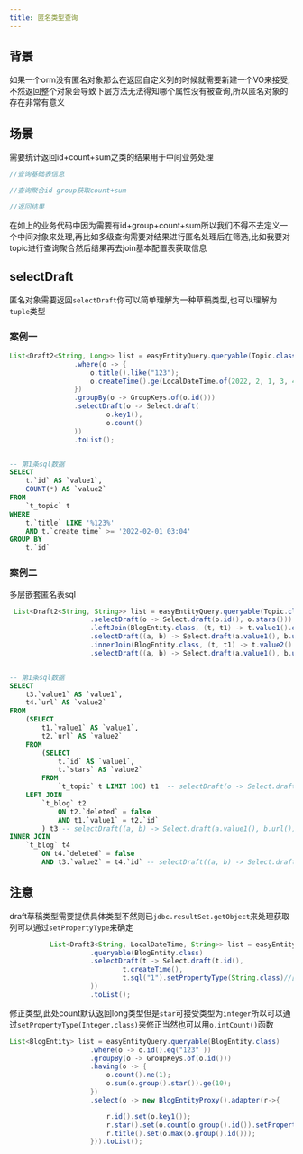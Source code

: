 ```yaml
---
title: 匿名类型查询
---
```


## 背景
如果一个orm没有匿名对象那么在返回自定义列的时候就需要新建一个VO来接受,不然返回整个对象会导致下层方法无法得知哪个属性没有被查询,所以匿名对象的存在非常有意义

## 场景
需要统计返回id+count+sum之类的结果用于中间业务处理
```java
//查询基础表信息

//查询聚合id group获取count+sum

//返回结果
```
在如上的业务代码中因为需要有id+group+count+sum所以我们不得不去定义一个中间对象来处理,再比如多级查询需要对结果进行匿名处理后在筛选,比如我要对topic进行查询聚合然后结果再去join基本配置表获取信息

## selectDraft
匿名对象需要返回`selectDraft`你可以简单理解为一种草稿类型,也可以理解为`tuple`类型

### 案例一
```java
List<Draft2<String, Long>> list = easyEntityQuery.queryable(Topic.class)
                .where(o -> {
                    o.title().like("123");
                    o.createTime().ge(LocalDateTime.of(2022, 2, 1, 3, 4));
                })
                .groupBy(o -> GroupKeys.of(o.id()))
                .selectDraft(o -> Select.draft(
                        o.key1(),
                        o.count()
                ))
                .toList();
```
```sql

-- 第1条sql数据
SELECT
    t.`id` AS `value1`,
    COUNT(*) AS `value2` 
FROM
    `t_topic` t 
WHERE
    t.`title` LIKE '%123%' 
    AND t.`create_time` >= '2022-02-01 03:04' 
GROUP BY
    t.`id`
```

### 案例二
多层嵌套匿名表sql
```java
 List<Draft2<String, String>> list = easyEntityQuery.queryable(Topic.class).limit(100)
                    .selectDraft(o -> Select.draft(o.id(), o.stars()))
                    .leftJoin(BlogEntity.class, (t, t1) -> t.value1().eq(t1.id()))
                    .selectDraft((a, b) -> Select.draft(a.value1(), b.url()))
                    .innerJoin(BlogEntity.class, (t, t1) -> t.value2().eq(t1.id()))
                    .selectDraft((a, b) -> Select.draft(a.value1(), b.url())).toList();


```
```sql

-- 第1条sql数据
SELECT
    t3.`value1` AS `value1`,
    t4.`url` AS `value2` 
FROM
    (SELECT
        t1.`value1` AS `value1`,
        t2.`url` AS `value2` 
    FROM
        (SELECT
            t.`id` AS `value1`,
            t.`stars` AS `value2` 
        FROM
            `t_topic` t LIMIT 100) t1  -- selectDraft(o -> Select.draft(o.id(), o.stars()))
    LEFT JOIN
        `t_blog` t2 
            ON t2.`deleted` = false 
            AND t1.`value1` = t2.`id`
        ) t3 -- selectDraft((a, b) -> Select.draft(a.value1(), b.url()))
INNER JOIN
    `t_blog` t4 
        ON t4.`deleted` = false 
        AND t3.`value2` = t4.`id` -- selectDraft((a, b) -> Select.draft(a.value1(), b.url()))
```

## 注意
draft草稿类型需要提供具体类型不然则已`jdbc.resultSet.getObject`来处理获取列可以通过`setPropertyType`来确定
```java
          List<Draft3<String, LocalDateTime, String>> list = easyEntityQuery
                    .queryable(BlogEntity.class)
                    .selectDraft(t -> Select.draft(t.id(),
                            t.createTime(),
                            t.sql("1").setPropertyType(String.class)//因为t.sql返回的是自定义sql片段无法知晓具体类型所以通过setPropertyType(String.class)来确定
                    ))
                    .toList();
```
修正类型,此处count默认返回long类型但是`star`可接受类型为`integer`所以可以通过`setPropertyType(Integer.class)`来修正当然也可以用`o.intCount()`函数
```java
List<BlogEntity> list = easyEntityQuery.queryable(BlogEntity.class)
                    .where(o -> o.id().eq("123" ))
                    .groupBy(o -> GroupKeys.of(o.id()))
                    .having(o -> {
                        o.count().ne(1);
                        o.sum(o.group().star()).ge(10);
                    })
                    .select(o -> new BlogEntityProxy().adapter(r->{

                        r.id().set(o.key1());
                        r.star().set(o.count(o.group().id()).setPropertyType(Integer.class));
                        r.title().set(o.max(o.group().id()));
                    })).toList();
```